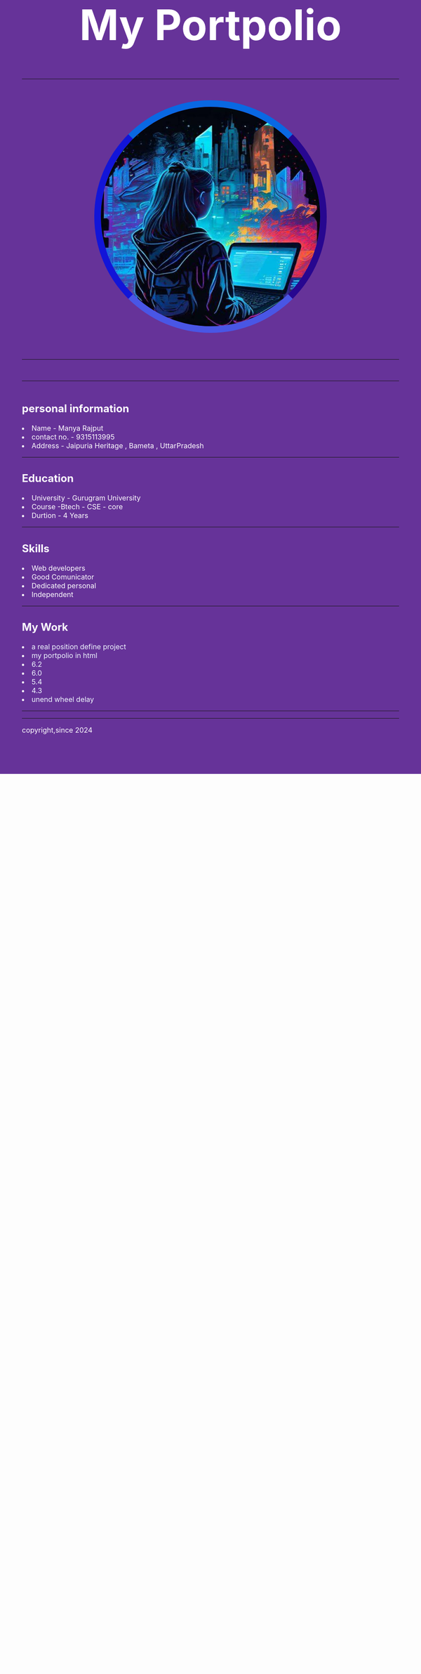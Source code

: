 
<html lang="en">
<head>
  <meta charset="UTF-8">
  <meta name="viewport" content="width=device-width, initial-scale=1.0">
  <title>Document</title>
  <style>
    body{
      background-color: rebeccapurple;
      color: white;
      font-size: 3rem;
      text-align: center;
    }
    

    @media(min-width:2000px){
      body{
        background-color: red;
      }
      img{
        height: 200px;
        width: 200px;
       clear: both;
       
     
      }

      @media(min-width:3000px){
        body{
          background-color: rgb(91, 10, 10);
        }
        img{
          height: 900px;
          width: 900px;
        }
        p{
          margin-left: 50px;
        }
      }


      }

      #pers{
        text-align: left;
      }
      #edu{
        text-align: left;
      }
     a{
      color:aliceblue;
      text-decoration: none;
     }

     footer{
      height: 60px;
     }
     section{
      font-size: 1rem;
     }
     img{
      height: 500px;
      width: 500px;
      border-top: 15px solid rgb(9, 104, 227);
      border-bottom: 15px solid rgb(73, 86, 229);
      border-left: 15px solid rgb(18, 21, 216);
      border-right: 15px solid rgb(39, 7, 144);
       border-radius: 50%;

     }

   
  </style>
</head>
<body>
<h1>My Portpolio</h1>
<hr>

  <img src="./img.jpg">
  <hr><hr>
  <section  id="pers">
  <h2>
    personal information
  </h2>

  <li>Name - Manya Rajput
   <li>contact no. - 9315113995
<li>Address - Jaipuria Heritage , Bameta , UttarPradesh</li>


<hr>
<section id="edu">
  <h2>Education</h2>
  <li>University - Gurugram University
    <li>Course -Btech - CSE - core
 <li>Durtion - 4 Years</li>


<hr>
<section id="edu">
  <h2>Skills</h2>
  <li>Web developers
    <li>Good Comunicator
 <li>Dedicated personal
  <li>Independent</li>


<hr>

<section id="edu">
  <h2>My Work</h2>
  <li><a href="./positon.html">a real position define project</a></li>
  <li><a href="./index-capstone1.html">my portpolio in html</a></li>
  <li><a href="../6.1+Font+Properties/index.html">6.2</a>
    <li><a href="../6.0+CSS+Colors/6.0 CSS Colors/index.html">6.0</a>
 <li><a href="../5.4+Color+Vocab+Project/index.html">5.4</a>
  <li><a href="../4.3+HTML+Portfolio+Project/4.3 HTML Porfolio Project/index.html">4.3</a>
    <li><a href="./new.html">unend wheel delay</a></li>


<hr>


  

<hr>
<footer>copyright,since 2024</footer>

      
